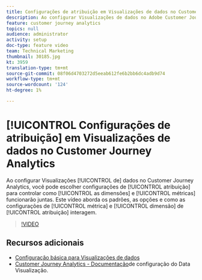 ```yaml
---
title: Configurações de atribuição em Visualizações de dados no Customer Journey Analytics
description: Ao configurar Visualizações de dados no Adobe Customer Journey Analytics, você pode escolher as configurações de atribuição para controlar como as dimensões e métricas funcionarão juntas. Este vídeo orienta você pelos padrões, as opções e como as configurações de atribuição de métricas e dimensões interagem.
feature: customer journey analytics
topics: null
audience: administrator
activity: setup
doc-type: feature video
team: Technical Marketing
thumbnail: 30185.jpg
kt: 3959
translation-type: tm+mt
source-git-commit: 08f06d4703272d5eeab612fe6b2bb6dc4adb9d74
workflow-type: tm+mt
source-wordcount: '124'
ht-degree: 1%

---
```



# [!UICONTROL Configurações de atribuição] em Visualizações  de dados no Customer Journey Analytics

Ao configurar Visualizações [!UICONTROL de] dados no Customer Journey Analytics, você pode escolher configurações de [!UICONTROL atribuição] para controlar como [!UICONTROL as dimensões] e [!UICONTROL métricas] funcionarão juntas. Este vídeo aborda os padrões, as opções e como as configurações de [!UICONTROL métrica] e [!UICONTROL dimensão] de [!UICONTROL atribuição] interagem.

>[!VIDEO](https://video.tv.adobe.com/v/30185/?quality=12&enable10seconds=on&speedcontrol=on)

## Recursos adicionais

* [Configuração básica para Visualizações de dados](basic-configuration-for-data-views.md)
* [Customer Journey Analytics - Documentação](https://docs.adobe.com/content/help/en/analytics-platform/using/cja-dataviews/configure-dataviews.html)de configuração do Data Visualização.
